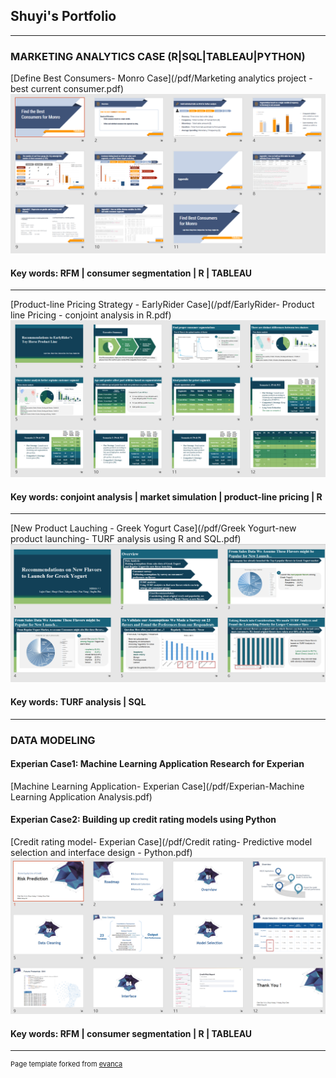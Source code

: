 ## Shuyi's Portfolio

---

### MARKETING ANALYTICS CASE (R|SQL|TABLEAU|PYTHON)

[Define Best Consumers- Monro Case](/pdf/Marketing analytics project - best current consumer.pdf)
<img src="images/Monro Customer segmentation- RFM in R.png?raw=true"/>
####  Key words: RFM | consumer segmentation | R | TABLEAU

---
[Product-line Pricing Strategy - EarlyRider Case](/pdf/EarlyRider- Product line Pricing - conjoint analysis in R.pdf)
<img src="images/EarlyRider- Product line Pricing - conjoint analysis in R.png?raw=true"/>
####  Key words: conjoint analysis | market simulation | product-line pricing | R 

---
[New Product Lauching - Greek Yogurt Case](/pdf/Greek Yogurt-new product launching- TURF analysis using R and SQL.pdf)
<img src="images/Greek Yogurt-new product launching- TURF analysis using R and SQL.png?raw=true"/>
####  Key words: TURF analysis | SQL 

---

### DATA MODELING  
#### Experian Case1: Machine Learning Application Research for Experian
[Machine Learning Application- Experian Case](/pdf/Experian-Machine Learning Application Analysis.pdf)
#### Experian Case2: Building up credit rating models using Python
[Credit rating model- Experian Case](/pdf/Credit rating- Predictive model selection and interface design - Python.pdf)
<img src="images/Credit rating- Predictive model selection and interface design - Python.png?raw=true"/>
####  Key words: RFM | consumer segmentation | R | TABLEAU
---
<p style="font-size:11px">Page template forked from <a href="https://github.com/evanca/quick-portfolio">evanca</a></p>
<!-- Remove above link if you don't want to attibute -->
